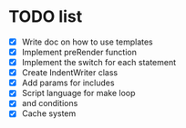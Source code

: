 # TODO list

- [x] Write doc on how to use templates
- [x] Implement preRender function
- [x] Implement the switch for each statement
- [x] Create IndentWriter class
- [x] Add params for includes
- [x] Script language for make loop 
- [x] and conditions
- [x] Cache system

